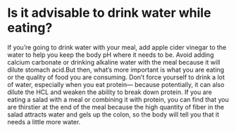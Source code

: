 # Is it advisable to drink water while eating?

If you’re going to drink water with your meal, add apple cider vinegar to the water to help you keep the body pH where it needs to be. Avoid adding calcium carbonate or drinking alkaline water with the meal because it will dilute stomach acid.But then, what’s more important is what you are eating or the quality of food you are consuming. Don’t force yourself to drink a lot of water, especially when you eat protein— because potentially, it can also dilute the HCL and weaken the ability to break down protein. If you are eating a salad with a meal or combining it with protein, you can find that you are thirstier at the end of the meal because the high quantity of fiber in the salad attracts water and gels up the colon, so the body will tell you that it needs a little more water.